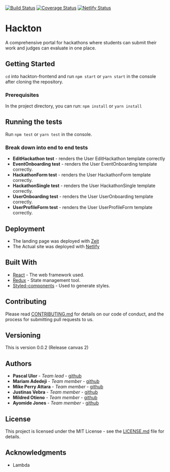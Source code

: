 [![Build Status](https://travis-ci.org/LABS-EU3/hackton-frontend.svg?branch=develop)](https://travis-ci.org/LABS-EU3/hackton-frontend) [![Coverage Status](https://coveralls.io/repos/github/LABS-EU3/hackton-frontend/badge.svg?branch=develop)](https://coveralls.io/github/LABS-EU3/hackton-frontend?branch=develop) [![Netlify Status](https://api.netlify.com/api/v1/badges/0b0d93d0-04af-4a75-9a62-773eed6eac75/deploy-status)](https://app.netlify.com/sites/sharp-panini-3ec54b/deploys)

# Hackton

A comprehensive portal for hackathons where students can submit their work and judges can evaluate in one place.

## Getting Started

`cd` into hackton-frontend and run `npm start` or `yarn start` in the console after cloning the repository.

### Prerequisites

In the project directory, you can run: `npm install` or `yarn install`

## Running the tests

Run `npm test` or `yarn test` in the console.

### Break down into end to end tests

* **EditHackathon test** - renders the User EditHackathon template correctly
* **EventOnboarding test** - renders the User EventOnboarding template correctly.
* **HackathonForm test** - renders the User HackathonForm template correctly.
* **HackathonSingle test** - renders the User HackathonSingle template correctly.
* **UserOnboarding test** - renders the User UserOnboarding template correctly.
* **UserProfileForm test** - renders the User UserProfileForm template correctly.

## Deployment

* The landing page was deployed with [Zeit](https://hackton.co/)
* The Actual site was deployed with [Netlify](https://staging.hackton.co/register)

## Built With

* [React](https://reactjs.org/) - The web framework used.
* [Redux](https://redux.js.org/) - State management tool.
* [Styled-components](https://www.styled-components.com/) - Used to generate styles.

## Contributing

Please read [CONTRIBUTING.md](https://github.com/LABS-EU3/hackton-frontend/wiki/Pull-Request-Convention) for details on our code of conduct, and the process for submitting pull requests to us.

## Versioning

This is version 0.0.2 (Release canvas 2)

## Authors

* **Pascal Ulor** - *Team lead* - [github](https://github.com/PascalUlor)
* **Mariam Adedeji** - *Team member* - [github](https://github.com/mariehposa)
* **Mike Perry Attara** - *Team member* - [github](https://github.com/mikeattara)
* **Justinas Vebra** - *Team member* - [github](https://github.com/vebradev)
* **Mildred Otieno** - *Team member* - [github](https://github.com/awuorm)
* **Ayomide Jones** - *Team member* - [github](https://github.com/Ayormeday)

## License

This project is licensed under the MIT License - see the [LICENSE.md](LICENSE.md) file for details.

## Acknowledgments

* Lambda 
